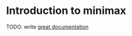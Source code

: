# Introduction to minimax

TODO: write [great documentation](http://jacobian.org/writing/great-documentation/what-to-write/)
